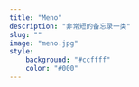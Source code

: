 ```yaml
---
title: "Meno"
description: "非常短的备忘录一类"
slug: ""
image: "meno.jpg"
style:
    background: "#ccffff"
    color: "#000"
---
```

